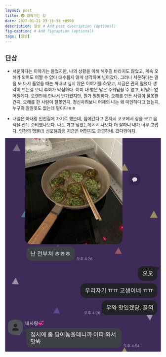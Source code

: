 ```yaml
---
layout: post
title: 🚇 집에가는 길
date: 2022-01-21 23:11:33 +0900
description: 일상 # Add post description (optional)
fig-caption: # Add figcaption (optional)
tags: [일상]
---
```

## 단상
- 서운하다는 이야기는 들었지만, 나의 상황을 이해 해주길 바라지도 않았고, 계속 오해가 되어도 어쩔 수 없다 대수롭지 않게 생각하며 넘어갔다. 그러나 서운하다는 말을 또 다시 들었을 때는 꺼내고 싶지 않은 이야기를 하였고, 지금은 괜히 말했다 생각이 드는걸 보니 후회가 막심하다. 이미 내 뱉은 말은 주워담을 수 없고, 비밀도 없어질게다. 오랜만에 만나서 반가웠지만, 뭔가 찜찜하다. 오해를 만든 사람이 잘못한건지, 오해를 한 사람이 잘못인지, 정신차려보니 어제의 나는 왜 미안하다고 했는지, 누구의 잘잘못도 없는데 말이다ㅎㅎ 

- 내일은 아내랑 인천집에 가기로 했는데, 집에간다고 혼자서 코코에서 장을 보고 음식을 잔득 준비했나보다. 나도 가고 싶었는데ㅎㅎ 나보다 더 잘하니 내가 너무 고맙다. 인천의 명물(!) 신포닭강정 지금은 어떤지도 궁금하네. 갔다와야지.

![2022-0121-2](/img/in-post/2022-0121-2.jpg)